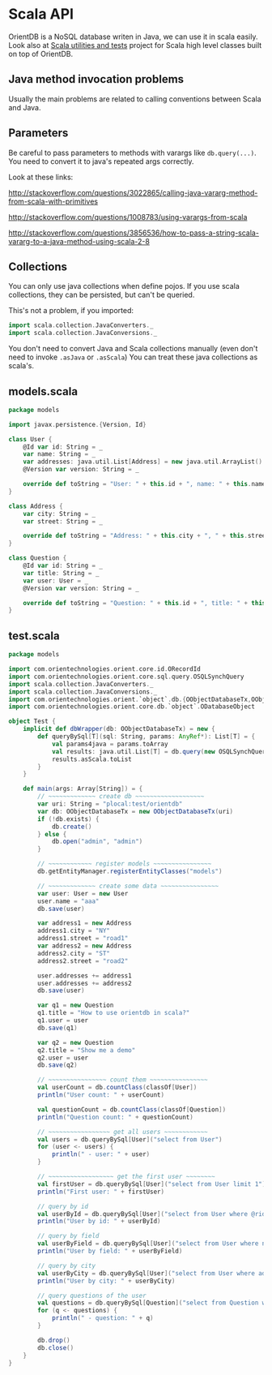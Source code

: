 # Scala API

OrientDB is a NoSQL database writen in Java, we can use it in scala easily. Look also at [Scala utilities and tests](https://github.com/eptx/OrientDBScala) project for Scala high level classes built on top of OrientDB.

## Java method invocation problems

Usually the main problems are related to calling conventions between Scala and Java.

## Parameters

Be careful to pass parameters to methods with varargs like `db.query(...)`. You need to convert it to java's repeated args correctly.

Look at these links:

http://stackoverflow.com/questions/3022865/calling-java-vararg-method-from-scala-with-primitives

http://stackoverflow.com/questions/1008783/using-varargs-from-scala

http://stackoverflow.com/questions/3856536/how-to-pass-a-string-scala-vararg-to-a-java-method-using-scala-2-8

## Collections

You can only use java collections when define pojos. If you use scala collections, they can be persisted, but can't be queried.

This's not a problem, if you imported:

``` scala
import scala.collection.JavaConverters._
import scala.collection.JavaConversions._
```

You don't need to convert Java and Scala collections manually (even don't need to invoke `.asJava` or `.asScala`) You can treat these java collections as scala's.

## models.scala

``` scala
package models

import javax.persistence.{Version, Id}

class User {
	@Id var id: String = _
	var name: String = _
	var addresses: java.util.List[Address] = new java.util.ArrayList()
	@Version var version: String = _

	override def toString = "User: " + this.id + ", name: " + this.name + ", addresses: " + this.addresses
}

class Address {
	var city: String = _
	var street: String = _

	override def toString = "Address: " + this.city + ", " + this.street
}

class Question {
	@Id var id: String = _
	var title: String = _
	var user: User = _
	@Version var version: String = _

	override def toString = "Question: " + this.id + ", title: " + this.title + ", belongs: " + user.name
}
```

## test.scala

``` scala
package models

import com.orientechnologies.orient.core.id.ORecordId
import com.orientechnologies.orient.core.sql.query.OSQLSynchQuery
import scala.collection.JavaConverters._
import scala.collection.JavaConversions._
import com.orientechnologies.orient.`object`.db.{OObjectDatabaseTx,OObjectDatabasePool}
import com.orientechnologies.orient.core.db.`object`.ODatabaseObject

object Test {
	implicit def dbWrapper(db: OObjectDatabaseTx) = new {
		def queryBySql[T](sql: String, params: AnyRef*): List[T] = {
			val params4java = params.toArray
			val results: java.util.List[T] = db.query(new OSQLSynchQuery[T](sql), params4java: _*)
			results.asScala.toList
		}
	}

	def main(args: Array[String]) = {
		// ~~~~~~~~~~~~~ create db ~~~~~~~~~~~~~~~~~~~
		var uri: String = "plocal:test/orientdb"
		var db: OObjectDatabaseTx = new OObjectDatabaseTx(uri)
		if (!db.exists) {
			db.create()
		} else {
			db.open("admin", "admin")
		}

		// ~~~~~~~~~~~~ register models ~~~~~~~~~~~~~~~~
		db.getEntityManager.registerEntityClasses("models")

		// ~~~~~~~~~~~~~ create some data ~~~~~~~~~~~~~~~~
		var user: User = new User
		user.name = "aaa"
		db.save(user)

		var address1 = new Address
		address1.city = "NY"
		address1.street = "road1"
		var address2 = new Address
		address2.city = "ST"
		address2.street = "road2"

		user.addresses += address1
		user.addresses += address2
		db.save(user)

		var q1 = new Question
		q1.title = "How to use orientdb in scala?"
		q1.user = user
		db.save(q1)

		var q2 = new Question
		q2.title = "Show me a demo"
		q2.user = user
		db.save(q2)

		// ~~~~~~~~~~~~~~~~ count them ~~~~~~~~~~~~~~~~
		val userCount = db.countClass(classOf[User])
		println("User count: " + userCount)

		val questionCount = db.countClass(classOf[Question])
		println("Question count: " + questionCount)

		// ~~~~~~~~~~~~~~~~~ get all users ~~~~~~~~~~~~
		val users = db.queryBySql[User]("select from User")
		for (user <- users) {
			println(" - user: " + user)
		}

		// ~~~~~~~~~~~~~~~~~~ get the first user ~~~~~~~~
		val firstUser = db.queryBySql[User]("select from User limit 1").head
		println("First user: " + firstUser)

		// query by id
		val userById = db.queryBySql[User]("select from User where @rid = ?", new ORecordId(user.id))
		println("User by id: " + userById)

		// query by field
        val userByField = db.queryBySql[User]("select from User where name = ?", user.name)
		println("User by field: " + userByField)

		// query by city
		val userByCity = db.queryBySql[User]("select from User where addresses contains ( city = ? )", "NY")
		println("User by city: " + userByCity)

		// query questions of the user
		val questions = db.queryBySql[Question]("select from Question where user = ?", user)
		for (q <- questions) {
			println(" - question: " + q)
		}

		db.drop()
		db.close()
	}
}
```
